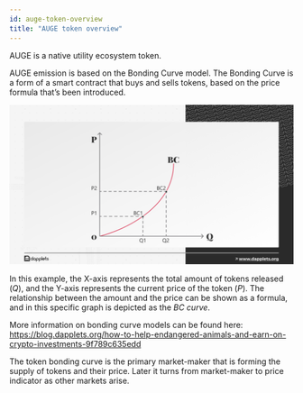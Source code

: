 ```yaml
---
id: auge-token-overview
title: "AUGE token overview"
---
```


AUGE is a native utility ecosystem token.

AUGE emission is based on the Bonding Curve model. The Bonding Curve is a form of a smart contract that buys and sells tokens, based on the price formula that’s been introduced.

![](https://github.com/dapplets/dapplet-docs/raw/master/docs/whitepapers/13-bonding-curve.png)


In this example, the X-axis represents the total amount of tokens released (*Q*), and the Y-axis represents the current price of the token (*P*). The relationship between the amount and the price can be shown as a formula, and in this specific graph is depicted as the *BC curve*.

More information on bonding curve models can be found here: https://blog.dapplets.org/how-to-help-endangered-animals-and-earn-on-crypto-investments-9f789c635edd 

The token bonding curve is the primary market-maker that is forming the supply of tokens and their price. Later it turns from market-maker to price indicator as other markets arise.
